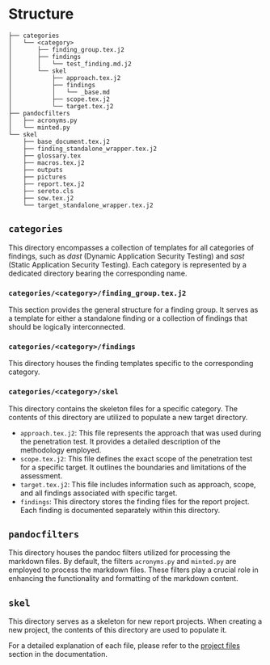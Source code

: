 # Structure

```text
├── categories
│   └── <category>
│       ├── finding_group.tex.j2
│       ├── findings
│       │   └── test_finding.md.j2
│       └── skel
│           ├── approach.tex.j2
│           ├── findings
│           │   └── _base.md
│           ├── scope.tex.j2
│           └── target.tex.j2
├── pandocfilters
│   ├── acronyms.py
│   └── minted.py
└── skel
    ├── base_document.tex.j2
    ├── finding_standalone_wrapper.tex.j2
    ├── glossary.tex
    ├── macros.tex.j2
    ├── outputs
    ├── pictures
    ├── report.tex.j2
    ├── sereto.cls
    ├── sow.tex.j2
    └── target_standalone_wrapper.tex.j2
```


## `categories`

This directory encompasses a collection of templates for all categories of findings, such as *dast* (Dynamic Application Security Testing) and *sast* (Static Application Security Testing). Each category is represented by a dedicated directory bearing the corresponding name.

### `categories/<category>/finding_group.tex.j2`

This section provides the general structure for a finding group. It serves as a template for either a standalone finding or a collection of findings that should be logically interconnected.

### `categories/<category>/findings`

This directory houses the finding templates specific to the corresponding category.

### `categories/<category>/skel`

This directory contains the skeleton files for a specific category. The contents of this directory are utilized to populate a new target directory.

- `approach.tex.j2`: This file represents the approach that was used during the penetration test. It provides a detailed description of the methodology employed.
- `scope.tex.j2`: This file defines the exact scope of the penetration test for a specific target. It outlines the boundaries and limitations of the assessment.
- `target.tex.j2`: This file includes information such as approach, scope, and all findings associated with specific target.
- `findings`: This directory stores the finding files for the report project. Each finding is documented separately within this directory.


## `pandocfilters`

This directory houses the pandoc filters utilized for processing the markdown files. By default, the filters `acronyms.py` and `minted.py` are employed to process the markdown files. These filters play a crucial role in enhancing the functionality and formatting of the markdown content.


## `skel`

This directory serves as a skeleton for new report projects. When creating a new project, the contents of this directory are used to populate it.

For a detailed explanation of each file, please refer to the [project files](../concepts/project_files.md) section in the documentation.

